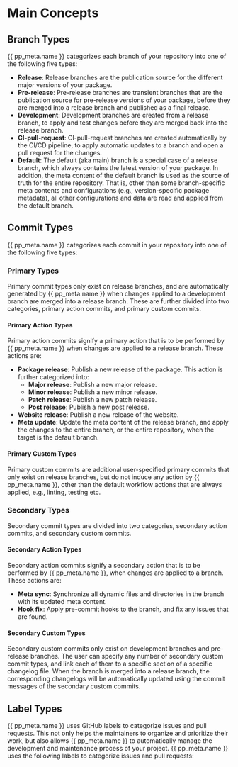 # Main Concepts


## Branch Types
{{ pp_meta.name }} categorizes each branch of your repository into one of the following five types:
- **Release**: Release branches are the publication source for the different major versions of your package.
- **Pre-release**: Pre-release branches are transient branches that are
  the publication source for pre-release versions of your package, before they are merged into
  a release branch and published as a final release.
- **Development**: Development branches are created from a release branch,
  to apply and test changes before they are merged back into the release branch.
- **CI-pull-request**: CI-pull-request branches are created automatically by the CI/CD pipeline,
  to apply automatic updates to a branch and open a pull request for the changes.
- **Default**: The default (aka main) branch is a special case of a release branch,
  which always contains the latest version of your package.
  In addition, the meta content of the default branch is used as the source of truth for the entire repository.
  That is, other than some branch-specific meta contents and configurations
  (e.g., version-specific package metadata), all other configurations and data are read and applied
  from the default branch.


## Commit Types
{{ pp_meta.name }} categorizes each commit in your repository into one of the following five types:


### Primary Types
Primary commit types only exist on release branches, and are automatically generated by {{ pp_meta.name }}
when changes applied to a development branch are merged into a release branch.
These are further divided into two categories, primary action commits, and primary custom commits.


#### Primary Action Types
Primary action commits signify a primary action that is to be performed by {{ pp_meta.name }}
when changes are applied to a release branch. These actions are:
- **Package release**: Publish a new release of the package. This action is further categorized into:
  - **Major release**: Publish a new major release.
  - **Minor release**: Publish a new minor release.
  - **Patch release**: Publish a new patch release.
  - **Post release**: Publish a new post release.
- **Website release**: Publish a new release of the website.
- **Meta update**: Update the meta content of the release branch, and apply the changes to the entire branch,
  or the entire repository, when the target is the default branch.


#### Primary Custom Types
Primary custom commits are additional user-specified primary commits that only exist on release branches,
but do not induce any action by {{ pp_meta.name }},
other than the default workflow actions that are always applied, e.g., linting, testing etc.


### Secondary Types
Secondary commit types are divided into two categories, secondary action commits, and secondary custom commits.


#### Secondary Action Types
Secondary action commits signify a secondary action that is to be performed by {{ pp_meta.name }},
when changes are applied to a branch. These actions are:
- **Meta sync**: Synchronize all dynamic files and directories in the branch with its updated meta content.
- **Hook fix**: Apply pre-commit hooks to the branch, and fix any issues that are found.


#### Secondary Custom Types
Secondary custom commits only exist on development branches and pre-release branches.
The user can specify any number of secondary custom commit types, and link each of them to a specific
section of a specific changelog file. When the branch is merged into a release branch,
the corresponding changelogs will be automatically updated
using the commit messages of the secondary custom commits.


## Label Types
{{ pp_meta.name }} uses GitHub labels to categorize issues and pull requests.
This not only helps the maintainers to organize and prioritize their work,
but also allows {{ pp_meta.name }} to automatically manage
the development and maintenance process of your project.
{{ pp_meta.name }} uses the following labels to categorize issues and pull requests:
